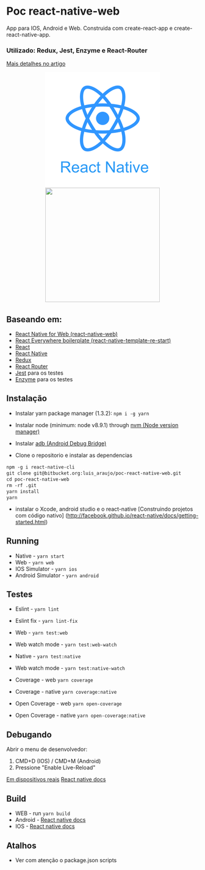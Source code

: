 # Poc react-native-web

App para IOS, Android e Web. Construida com create-react-app e create-react-native-app.

### Utilizado: Redux, Jest, Enzyme e React-Router

[Mais detalhes no artigo](https://medium.com/@Or_yoffe/building-a-platform-agnostic-app-react-native-and-web-c0e82cbdda8)

<p align="center">
<img src="https://raw.githubusercontent.com/VISI-ONE/rnw-starter-app/master/src/assets/logo.png">
<img src="https://scontent.fsdu17-1.fna.fbcdn.net/v/t31.0-8/14258227_1763173830605252_7631718483095220111_o.jpg" height="300" width="300">
</p>

## Baseando em:
- [React Native for Web (react-native-web)](https://github.com/necolas/react-native-web)
- [React Everywhere boilerplate (react-native-template-re-start)](https://github.com/react-everywhere/re-start)
- [React](https://reactjs.org/)
- [React Native](http://facebook.github.io/react-native/)
- [Redux](https://redux.js.org/)
- [React Router](https://reacttraining.com/react-router/native/)
- [Jest](https://facebook.github.io/jest/) para os testes
- [Enzyme](http://airbnb.io/enzyme/) para os testes

## Instalação

- Instalar yarn package manager (1.3.2): `npm i -g yarn`
- Instalar node (minimum: node v8.9.1) through [nvm (Node version manager)](https://github.com/creationix/nvm)
- Instalar [adb (Android Debug Bridge)](https://developer.android.com/studio/releases/platform-tools.html)


- Clone o repositorio e instalar as dependencias
```
npm -g i react-native-cli
git clone git@bitbucket.org:luis_araujo/poc-react-native-web.git
cd poc-react-native-web
rm -rf .git
yarn install
yarn
```

- instalar o Xcode, android studio e o react-native [Construindo projetos com código nativo]
(http://facebook.github.io/react-native/docs/getting-started.html)

## Running

- Native - `yarn start`
- Web - `yarn web`
- IOS Simulator - `yarn ios`
- Android Simulator - `yarn android`


## Testes

- Eslint - `yarn lint`
- Eslint fix - `yarn lint-fix`
- Web - `yarn test:web`

- Web watch mode - `yarn test:web-watch`

- Native - `yarn test:native`

- Web watch mode - `yarn test:native-watch`

- Coverage - web `yarn coverage`
- Coverage - native `yarn coverage:native`
- Open Coverage - web `yarn open-coverage`
- Open Coverage - native `yarn open-coverage:native`

## Debugando

Abrir o menu de desenvolvedor:
1. CMD+D (IOS) / CMD+M (Android)
2. Pressione "Enable Live-Reload"

[Em dispositivos reais](http://facebook.github.io/react-native/releases/0.49/docs/running-on-device.html)
[React native docs](http://facebook.github.io/react-native/docs/debugging.html)


## Build
- WEB - run `yarn build`
- Android - [React native docs](http://facebook.github.io/react-native/releases/0.49/docs/signed-apk-android.html)
- IOS - [React native docs](http://facebook.github.io/react-native/releases/0.49/docs/running-on-device.html#building-your-app-for-production)


## Atalhos
- Ver com atenção o package.json scripts
